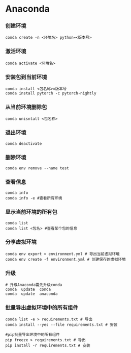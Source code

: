# Anaconda

### 创建环境

```
conda create -n <环境名> python=<版本号>
```

### 激活环境

```
conda activate <环境名>
```

### 安装包到当前环境

```
conda install <包名称>=版本号
conda install pytorch -c pytorch-nightly
```

### 从当前环境删除包

```
conda unisntall <包名称>
```

### 退出环境

```
conda deactivate
```

### 删除环境

```
conda env remove --name test
```

### 查看信息

```
conda info
conda info -e #查看所有环境
```

### 显示当前环境的所有包

```
conda list
conda list <包名> #查看某个包的信息
```

### 分享虚拟环境

```
conda env export > environment.yml # 导出当前虚拟环境
conda env create -f environment.yml # 创建保存的虚拟环境
```

### 升级

```
# 升级Anaconda需先升级conda
conda  update  conda
conda  update  anaconda
```

### 批量导出虚拟环境中的所有组件

```
conda list -e > requirements.txt # 导出
conda install --yes --file requirements.txt # 安装

#pip批量导出环境中的所有组件
pip freeze > requirements.txt # 导出
pip install -r requirements.txt # 安装
```
